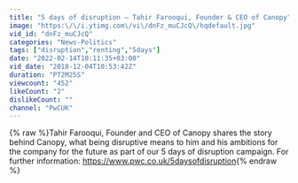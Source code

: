 ```yaml
---
title: "5 days of disruption – Tahir Farooqui, Founder & CEO of Canopy"
image: "https:\/\/i.ytimg.com\/vi\/dnFz_muCJcQ\/hqdefault.jpg"
vid_id: "dnFz_muCJcQ"
categories: "News-Politics"
tags: ["disruption","renting","5days"]
date: "2022-02-14T10:11:35+03:00"
vid_date: "2018-12-04T10:53:42Z"
duration: "PT2M25S"
viewcount: "452"
likeCount: "2"
dislikeCount: ""
channel: "PwCUK"
---
```

{% raw %}Tahir Farooqui, Founder and CEO of Canopy shares the story behind Canopy, what being disruptive means to him and his ambitions for the company for the future as part of our 5 days of disruption campaign. For further information: <a rel="nofollow" target="blank" href="https://www.pwc.co.uk/5daysofdisruption">https://www.pwc.co.uk/5daysofdisruption</a>{% endraw %}
